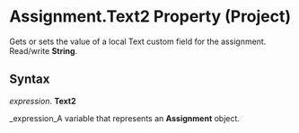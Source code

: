 
# Assignment.Text2 Property (Project)

Gets or sets the value of a local Text custom field for the assignment. Read/write  **String**.


## Syntax

 _expression_. **Text2**

 _expression_A variable that represents an  **Assignment** object.

